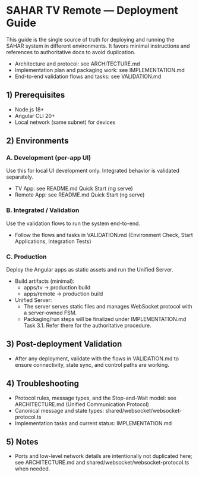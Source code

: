 # SAHAR TV Remote — Deployment Guide

This guide is the single source of truth for deploying and running the SAHAR system in different environments. It favors minimal instructions and references to authoritative docs to avoid duplication.

- Architecture and protocol: see ARCHITECTURE.md
- Implementation plan and packaging work: see IMPLEMENTATION.md
- End-to-end validation flows and tasks: see VALIDATION.md

## 1) Prerequisites
- Node.js 18+
- Angular CLI 20+
- Local network (same subnet) for devices

## 2) Environments

### A. Development (per-app UI)
Use this for local UI development only. Integrated behavior is validated separately.
- TV App: see README.md Quick Start (ng serve)
- Remote App: see README.md Quick Start (ng serve)

### B. Integrated / Validation
Use the validation flows to run the system end-to-end.
- Follow the flows and tasks in VALIDATION.md (Environment Check, Start Applications, Integration Tests)

### C. Production
Deploy the Angular apps as static assets and run the Unified Server.
- Build artifacts (minimal):
  - apps/tv → production build
  - apps/remote → production build
- Unified Server:
  - The server serves static files and manages WebSocket protocol with a server-owned FSM.
  - Packaging/run steps will be finalized under IMPLEMENTATION.md Task 3.1. Refer there for the authoritative procedure.

## 3) Post-deployment Validation
- After any deployment, validate with the flows in VALIDATION.md to ensure connectivity, state sync, and control paths are working.

## 4) Troubleshooting
- Protocol rules, message types, and the Stop-and-Wait model: see ARCHITECTURE.md (Unified Communication Protocol)
- Canonical message and state types: shared/websocket/websocket-protocol.ts
- Implementation tasks and current status: IMPLEMENTATION.md

## 5) Notes
- Ports and low-level network details are intentionally not duplicated here; see ARCHITECTURE.md and shared/websocket/websocket-protocol.ts when needed.
